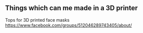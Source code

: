 ## Things which can me made in a 3D printer

Tops for 3D printed face masks
https://www.facebook.com/groups/512046289743405/about/
